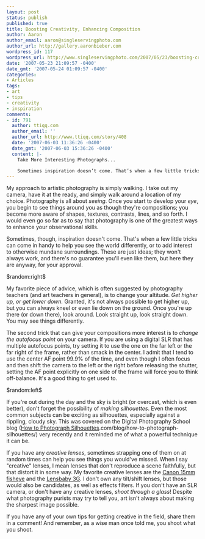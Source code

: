```yaml
---
layout: post
status: publish
published: true
title: Boosting Creativity, Enhancing Composition
author: Aaron
author_email: aaron@singleservingphoto.com
author_url: http://gallery.aaronbieber.com
wordpress_id: 117
wordpress_url: http://www.singleservingphoto.com/2007/05/23/boosting-creativity-enhancing-composition/
date: '2007-05-23 21:09:57 -0400'
date_gmt: '2007-05-24 01:09:57 -0400'
categories:
- Articles
tags:
- art
- tips
- creativity
- inspiration
comments:
- id: 791
  author: ttiqq.com
  author_email: ''
  author_url: http://www.ttiqq.com/story/408
  date: '2007-06-03 11:36:26 -0400'
  date_gmt: '2007-06-03 15:36:26 -0400'
  content: |-
    Take More Interesting Photographs...

    Sometimes inspiration doesn’t come. That’s when a few little tricks can come in handy to help you see the world differently, or to add interest to otherwise mundane surroundings....
---
```

My approach to artistic photography is simply walking. I take out my
camera, have it at the ready, and simply walk around a location of my
choice. Photography is all about _seeing_. Once you start to develop
your _eye_, you begin to see things around you as though they're
compositions; you become more aware of shapes, textures, contrasts,
lines, and so forth. I would even go so far as to say that photography
is one of the greatest ways to enhance your observational skills.

Sometimes, though, inspiration doesn't come. That's when a few little
tricks can come in handy to help you see the world differently, or to
add interest to otherwise mundane surroundings. These are just ideas;
they won't always work, and there's no guarantee you'll even like them,
but here they are anyway, for your approval.<span id="more"></span><span
id="more-117"></span>

\$random:right\$

My favorite piece of advice, which is often suggested by photography
teachers (and art teachers in general), is to change your altitude.
*Get higher up, or get lower down.* Granted, it's not always possible
to get higher up, but you can always kneel or even lie down on the
ground. Once you're up there (or down there), look around. Look straight
up, look straight down. You may see things differently.

The second trick that can give your compositions more interest is to
*change the autofocus point* on your camera. If you are using a
digital SLR that has multiple autofocus points, try setting it to use
the one on the far left or the far right of the frame, rather than smack
in the center. I admit that I tend to use the center AF point 99.9% of
the time, and even though I often focus and then shift the camera to the
left or the right before releasing the shutter, setting the AF point
explicitly on one side of the frame will force you to think off-balance.
It's a good thing to get used to.

\$random:left\$

If you're out during the day and the sky is bright (or overcast, which
is even better), don't forget the possibility of *making silhouettes*.
Even the most common subjects can be exciting as silhouettes, especially
against a rippling, cloudy sky. This was covered on the Digital
Photography School blog ([How to Photograph
Silhouettes](http://digital-photography-school).com/blog/how-to-photograph-silhouettes/)
very recently and it reminded me of what a powerful technique it can be.

If you have any *creative lenses*, sometimes strapping one of them on
at random times can help you see things you would've missed. When I say
"creative" lenses, I mean lenses that don't reproduce a scene
faithfully, but that distort it in some way. My favorite creative lenses
are the [Canon 15mm
fisheye](http://www.bhphotovideo.com/c/product/12069-USA/Canon_2535A003_Fisheye_EF_15mm_f_2_8.html)
and the [Lensbaby
3G](http://www.bhphotovideo.com/c/product/459905-REG/Lensbabies_LB3GE1_Lensbaby_3G_Special_Effects.html).
I don't own any tilt/shift lenses, but those would also be candidates,
as well as effects filters. If you don't have an SLR camera, or don't
have any creative lenses, *shoot through a glass*! Despite what
photography purists may try to tell you, art isn't always about making
the sharpest image possible.

If you have any of your own tips for getting creative in the field,
share them in a comment! And remember, as a wise man once told me, you
shoot what you shoot.
